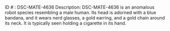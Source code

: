 ID # : DSC-MATE-4636
Description: DSC-MATE-4636 is an anomalous robot species resembling a male human. Its head is adorned with a blue bandana, and it wears nerd glasses, a gold earring, and a gold chain around its neck. It is typically seen holding a cigarette in its hand.